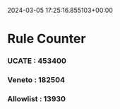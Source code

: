 2024-03-05 17:25:16.855103+00:00
# Rule Counter 
 ### UCATE : 453400

 ### Veneto : 182504

 ### Allowlist : 13930
